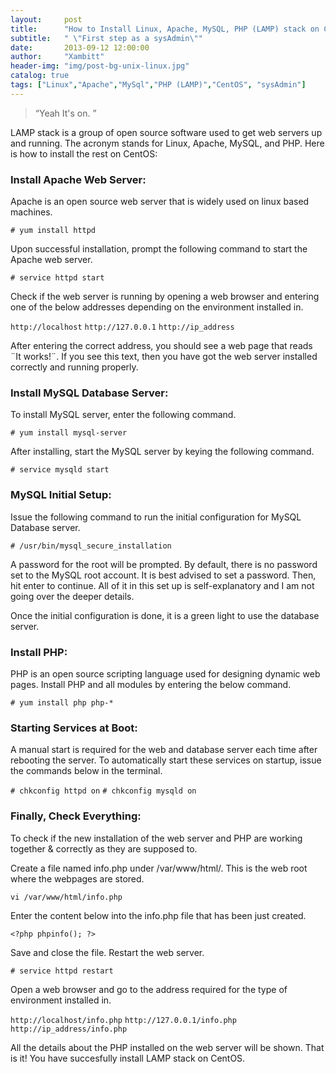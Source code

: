 ```yaml
---
layout:     post
title:      "How to Install Linux, Apache, MySQL, PHP (LAMP) stack on CentOS?"
subtitle:   " \"First step as a sysAdmin\""
date:       2013-09-12 12:00:00
author:     "Xambitt"
header-img: "img/post-bg-unix-linux.jpg"
catalog: true
tags: ["Linux","Apache","MySql","PHP (LAMP)","CentOS", "sysAdmin"]
---
```


> “Yeah It's on. ”

LAMP stack is a group of open source software used to get web servers up and running. The acronym stands for Linux, Apache, MySQL, and PHP. Here is how to install the rest on CentOS:

### Install Apache Web Server:
Apache is an open source web server that is widely used on linux based machines.

`# yum install httpd`

Upon successful installation, prompt the following command to start the Apache web server.

`# service httpd start`

Check if the web server is running by opening a web browser and entering one of the below addresses depending on the environment installed in.

`http://localhost`
`http://127.0.0.1`
`http://ip_address`

After entering the correct address, you should see a web page that reads ¨It works!¨. If you see this text, then you have got the web server installed correctly and running properly.

### Install MySQL Database Server:
To install MySQL server, enter the following command.

`# yum install mysql-server`

After installing, start the MySQL server by keying the following command.

`# service mysqld start`

### MySQL Initial Setup:
Issue the following command to run the initial configuration for MySQL Database server.

`# /usr/bin/mysql_secure_installation`

A password for the root will be prompted. By default, there is no password set to the MySQL root account. It is best advised to set a password. Then, hit enter to continue. All of it in this set up is self-explanatory and I am not going over the deeper details.

Once the initial configuration is done, it is a green light to use the database server.

### Install PHP:
PHP is an open source scripting language used for designing dynamic web pages. Install PHP and all modules by entering the below command.

`# yum install php php-*`

### Starting Services at Boot:
A manual start is required for the web and database server each time after rebooting the server. To automatically start these services on startup, issue the commands below in the terminal.

`# chkconfig httpd on`
`# chkconfig mysqld on`

### Finally, Check Everything:
To check if the new installation of the web server and PHP are working together & correctly as they are supposed to.

Create a file named info.php under /var/www/html/. This is the web root where the webpages are stored.

`vi /var/www/html/info.php`

Enter the content below into the info.php file that has been just created.

`<?php
phpinfo();
?>`

Save and close the file. Restart the web server.

`# service httpd restart`

Open a web browser and go to the address required for the type of environment installed in.

`http://localhost/info.php`
`http://127.0.0.1/info.php`
`http://ip_address/info.php`

All the details about the PHP installed on the web server will be shown.
That is it! You have succesfully install LAMP stack on CentOS.